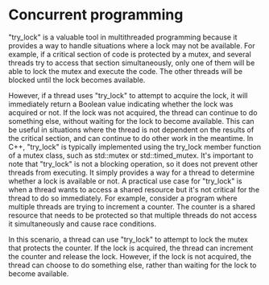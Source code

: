 # Concurrent programming 


"try_lock" is a valuable tool in multithreaded programming because it provides a way to handle situations where a lock may not be available. For example, if a critical section of code is protected by a mutex, and several threads try to access that section simultaneously, only one of them will be able to lock the mutex and execute the code. The other threads will be blocked until the lock becomes available.

However, if a thread uses "try_lock" to attempt to acquire the lock, it will immediately return a Boolean value indicating whether the lock was acquired or not. If the lock was not acquired, the thread can continue to do something else, without waiting for the lock to become available. This can be useful in situations where the thread is not dependent on the results of the critical section, and can continue to do other work in the meantime.
In C++, "try_lock" is typically implemented using the try_lock member function of a mutex class, such as std::mutex or std::timed_mutex.
It's important to note that "try_lock" is not a blocking operation, so it does not prevent other threads from executing. It simply provides a way for a thread to determine whether a lock is available or not.
A practical use case for "try_lock" is when a thread wants to access a shared resource but it's not critical for the thread to do so immediately. For example, consider a program where multiple threads are trying to increment a counter. The counter is a shared resource that needs to be protected so that multiple threads do not access it simultaneously and cause race conditions.

In this scenario, a thread can use "try_lock" to attempt to lock the mutex that protects the counter. If the lock is acquired, the thread can increment the counter and release the lock. However, if the lock is not acquired, the thread can choose to do something else, rather than waiting for the lock to become available.
